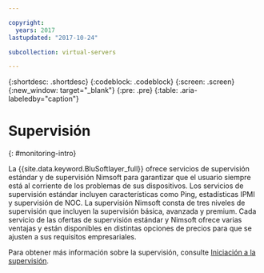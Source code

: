 ```yaml
---

copyright:
  years: 2017
lastupdated: "2017-10-24"

subcollection: virtual-servers

---
```


{:shortdesc: .shortdesc}
{:codeblock: .codeblock}
{:screen: .screen}
{:new_window: target="_blank"}
{:pre: .pre}
{:table: .aria-labeledby="caption"}

# Supervisión
{: #monitoring-intro}

La {{site.data.keyword.BluSoftlayer_full}} ofrece servicios de supervisión estándar y de supervisión Nimsoft para garantizar que el usuario siempre está al corriente de los problemas de sus dispositivos. Los servicios de supervisión estándar incluyen características como Ping, estadísticas IPMI y supervisión de NOC. La supervisión Nimsoft consta de tres niveles de supervisión que incluyen la supervisión básica, avanzada y premium. Cada servicio de las ofertas de supervisión estándar y Nimsoft ofrece varias ventajas y están disponibles en distintas opciones de precios para que se ajusten a sus requisitos empresariales.

Para obtener más información sobre la supervisión, consulte [Iniciación a la supervisión](/docs/infrastructure/SLmonitoring?topic=slmonitoring-monitoring).
